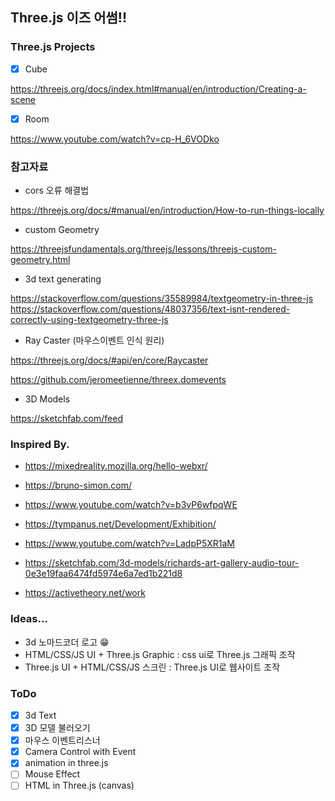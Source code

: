 ## Three.js 이즈 어썸!!

### Three.js Projects

- [x] Cube

https://threejs.org/docs/index.html#manual/en/introduction/Creating-a-scene

- [x] Room

https://www.youtube.com/watch?v=cp-H_6VODko

### 참고자료

- cors 오류 해결법

https://threejs.org/docs/#manual/en/introduction/How-to-run-things-locally

- custom Geometry

https://threejsfundamentals.org/threejs/lessons/threejs-custom-geometry.html

- 3d text generating

https://stackoverflow.com/questions/35589984/textgeometry-in-three-js
https://stackoverflow.com/questions/48037356/text-isnt-rendered-correctly-using-textgeometry-three-js

- Ray Caster (마우스이벤트 인식 원리)

https://threejs.org/docs/#api/en/core/Raycaster

https://github.com/jeromeetienne/threex.domevents

- 3D Models

https://sketchfab.com/feed

### Inspired By.

- https://mixedreality.mozilla.org/hello-webxr/

- https://bruno-simon.com/

- https://www.youtube.com/watch?v=b3vP6wfpqWE

- https://tympanus.net/Development/Exhibition/

- https://www.youtube.com/watch?v=LadpP5XR1aM

- https://sketchfab.com/3d-models/richards-art-gallery-audio-tour-0e3e19faa6474fd5974e6a7ed1b221d8

- https://activetheory.net/work

### Ideas...

- 3d 노마드코더 로고 😁
- HTML/CSS/JS UI + Three.js Graphic : css ui로 Three.js 그래픽 조작
- Three.js UI + HTML/CSS/JS 스크린 : Three.js UI로 웹사이트 조작

### ToDo

- [x] 3d Text
- [x] 3D 모델 불러오기
- [x] 마우스 이벤트리스너
- [x] Camera Control with Event
- [x] animation in three.js
- [ ] Mouse Effect
- [ ] HTML in Three.js (canvas)

